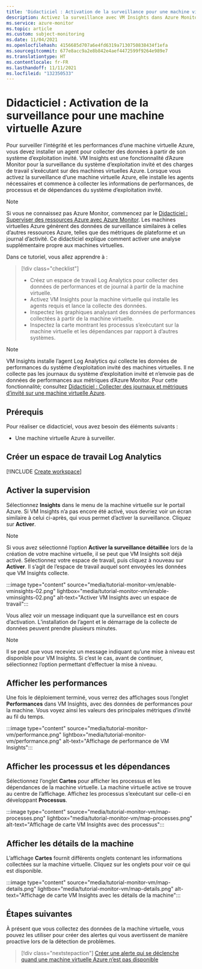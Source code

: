 ```yaml
---
title: 'Didacticiel : Activation de la surveillance pour une machine virtuelle Azure'
description: Activez la surveillance avec VM Insights dans Azure Monitor pour surveiller une machine virtuelle Azure.
ms.service: azure-monitor
ms.topic: article
ms.custom: subject-monitoring
ms.date: 11/04/2021
ms.openlocfilehash: 4156685d707a6e4fd6319a7130750838434f1efa
ms.sourcegitcommit: 677e8acc9a2e8b842e4aef4472599f9264e989e7
ms.translationtype: HT
ms.contentlocale: fr-FR
ms.lasthandoff: 11/11/2021
ms.locfileid: "132350533"
---
```

# <a name="tutorial-enable-monitoring-for-azure-virtual-machine"></a>Didacticiel : Activation de la surveillance pour une machine virtuelle Azure
Pour surveiller l’intégrité et les performances d’une machine virtuelle Azure, vous devez installer un agent pour collecter des données à partir de son système d’exploitation invité. VM Insights est une fonctionnalité d’Azure Monitor pour la surveillance du système d’exploitation invité et des charges de travail s’exécutant sur des machines virtuelles Azure. Lorsque vous activez la surveillance d’une machine virtuelle Azure, elle installe les agents nécessaires et commence à collecter les informations de performances, de processus et de dépendances du système d’exploitation invité. 

> [!NOTE]
> Si vous ne connaissez pas Azure Monitor, commencez par le [Didacticiel : Superviser des ressources Azure avec Azure Monitor](../essentials/monitor-azure-resource.md). Les machines virtuelles Azure génèrent des données de surveillance similaires à celles d’autres ressources Azure, telles que des métriques de plateforme et un journal d’activité. Ce didacticiel explique comment activer une analyse supplémentaire propre aux machines virtuelles.

Dans ce tutoriel, vous allez apprendre à :

> [!div class="checklist"]
> * Créez un espace de travail Log Analytics pour collecter des données de performances et de journal à partir de la machine virtuelle.
> * Activez VM Insights pour la machine virtuelle qui installe les agents requis et lance la collecte des données. 
> * Inspectez les graphiques analysant des données de performances collectées à partir de la machine virtuelle. 
> * Inspectez la carte montrant les processus s’exécutant sur la machine virtuelle et les dépendances par rapport à d’autres systèmes.


> [!NOTE]
> VM Insights installe l’agent Log Analytics qui collecte les données de performances du système d’exploitation invité des machines virtuelles. Il ne collecte pas les journaux du système d’exploitation invité et n’envoie pas de données de performances aux métriques d’Azure Monitor. Pour cette fonctionnalité; consultez [Didacticiel : Collecter des journaux et métriques d’invité sur une machine virtuelle Azure](tutorial-monitor-vm-guest.md).

## <a name="prerequisites"></a>Prérequis
Pour réaliser ce didacticiel, vous avez besoin des éléments suivants : 

- Une machine virtuelle Azure à surveiller.



## <a name="create-a-log-analytics-workspace"></a>Créer un espace de travail Log Analytics
[!INCLUDE [Create workspace](../../../includes/azure-monitor-tutorial-workspace.md)]


## <a name="enable-monitoring"></a>Activer la supervision
Sélectionnez **Insights** dans le menu de la machine virtuelle sur le portail Azure. Si VM Insights n’a pas encore été activé, vous devriez voir un écran similaire à celui ci-après, qui vous permet d’activer la surveillance. Cliquez sur **Activer**.

> [!NOTE]
> Si vous avez sélectionné l’option **Activer la surveillance détaillée** lors de la création de votre machine virtuelle, il se peut que VM Insights soit déjà activé. Sélectionnez votre espace de travail, puis cliquez à nouveau sur **Activer**. Il s’agit de l’espace de travail auquel sont envoyées les données que VM Insights collecte.

:::image type="content" source="media/tutorial-monitor-vm/enable-vminsights-02.png" lightbox="media/tutorial-monitor-vm/enable-vminsights-02.png" alt-text="Activer VM Insights avec un espace de travail":::

Vous allez voir un message indiquant que la surveillance est en cours d’activation. L’installation de l’agent et le démarrage de la collecte de données peuvent prendre plusieurs minutes. 

> [!NOTE]
> Il se peut que vous receviez un message indiquant qu’une mise à niveau est disponible pour VM Insights. Si c’est le cas, avant de continuer, sélectionnez l’option permettant d’effectuer la mise à niveau.

## <a name="view-performance"></a>Afficher les performances
Une fois le déploiement terminé, vous verrez des affichages sous l’onglet **Performances** dans VM Insights, avec des données de performances pour la machine. Vous voyez ainsi les valeurs des principales métriques d’invité au fil du temps. 

:::image type="content" source="media/tutorial-monitor-vm/performance.png" lightbox="media/tutorial-monitor-vm/performance.png" alt-text="Affichage de performance de VM Insights":::

## <a name="view-processes-and-dependencies"></a>Afficher les processus et les dépendances
Sélectionnez l’onglet **Cartes** pour afficher les processus et les dépendances de la machine virtuelle. La machine virtuelle active se trouve au centre de l’affichage. Affichez les processus s’exécutant sur celle-ci en développant **Processus**.

:::image type="content" source="media/tutorial-monitor-vm/map-processes.png" lightbox="media/tutorial-monitor-vm/map-processes.png" alt-text="Affichage de carte VM Insights avec des processus":::


## <a name="view-machine-details"></a>Afficher les détails de la machine
L’affichage **Cartes** fournit différents onglets contenant les informations collectées sur la machine virtuelle. Cliquez sur les onglets pour voir ce qui est disponible.

:::image type="content" source="media/tutorial-monitor-vm/map-details.png" lightbox="media/tutorial-monitor-vm/map-details.png" alt-text="Affichage de carte VM Insights avec les détails de la machine":::

## <a name="next-steps"></a>Étapes suivantes
À présent que vous collectez des données de la machine virtuelle, vous pouvez les utiliser pour créer des alertes qui vous avertissent de manière proactive lors de la détection de problèmes.

> [!div class="nextstepaction"]
> [Créer une alerte qui se déclenche quand une machine virtuelle Azure n’est pas disponible](tutorial-monitor-vm-alert.md)

